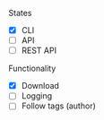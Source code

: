 States
- [x] CLI
- [ ] API
- [ ] REST API

Functionality
- [x] Download
- [ ] Logging
- [ ] Follow tags (author)